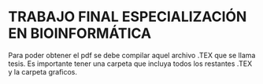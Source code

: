 TRABAJO FINAL ESPECIALIZACIÓN EN BIOINFORMÁTICA
========

Para poder obtener el pdf se debe compilar aquel archivo .TEX que se llama tesis. Es importante tener una carpeta que incluya todos los restantes .TEX y la carpeta graficos.

